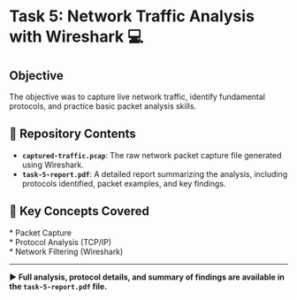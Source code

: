 # Task 5: Network Traffic Analysis with Wireshark 💻

<h2> Objective </h2>
The objective was to capture live network traffic, identify fundamental protocols, and practice basic packet analysis skills.

<h2> 📂 Repository Contents </h2>

* **`captured-traffic.pcap`**: The raw network packet capture file generated using Wireshark.
* **`task-5-report.pdf`**: A detailed report summarizing the analysis, including protocols identified, packet examples, and key findings.

 <h2>🔑 Key Concepts Covered </h2>
* Packet Capture <br>
* Protocol Analysis (TCP/IP) <br>
* Network Filtering (Wireshark) <br>

---

**▶️ Full analysis, protocol details, and summary of findings are available in the `task-5-report.pdf` file.**
